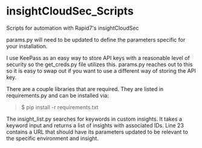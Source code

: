 # insightCloudSec_Scripts
Scripts for automation with Rapid7's insightCloudSec

params.py will need to be updated to define the parameters specific for your installation. 

I use KeePass as an easy way to store API keys with a reasonable level of security so the get_creds.py file utilizes this. params.py reaches out to this so it is easy to swap out if you want to use a different way of storing the API key. 

There are a couple libraries that are required. They are listed in requirements.py and can be installed via:
> $ pip install -r requirements.txt

The insight_list.py searches for keywords in custom insights. It takes a keyword input and returns a list of insights with associated IDs. Line 23 contains a URL that should have its parameters updated to be relevant to the specific environment and insight. 

